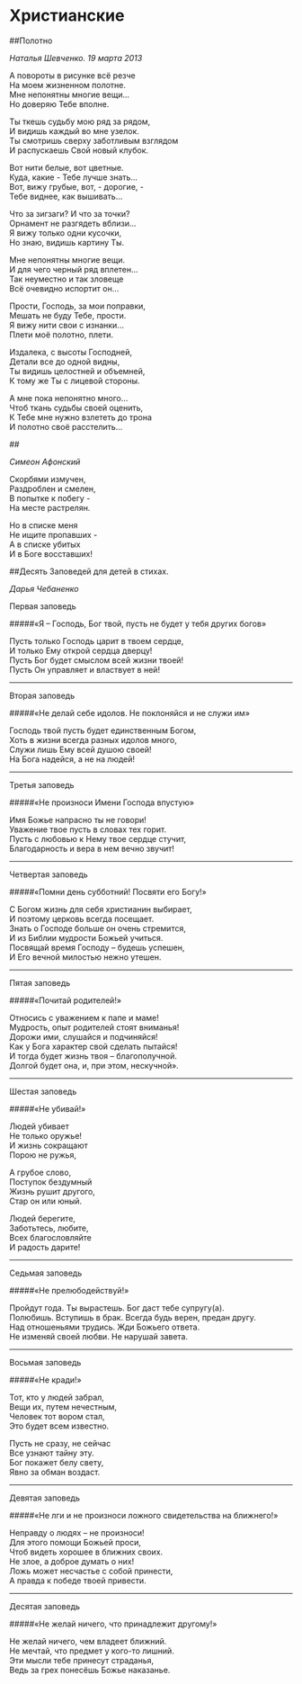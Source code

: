 # Христианские

##Полотно<footer><cite>Наталья Шевченко. 19 марта 2013</cite></footer>

А повороты в рисунке всё резче  
На моем жизненном полотне.  
Мне непонятны многие вещи...  
Но доверяю Тебе вполне.

Ты ткешь судьбу мою ряд за рядом,  
И видишь каждый во мне узелок.  
Ты смотришь сверху заботливым взглядом  
И распускаешь Свой новый клубок.

Вот нити белые, вот цветные.  
Куда, какие - Тебе лучше знать...  
Вот, вижу грубые, вот, - дорогие, -  
Тебе виднее, как вышивать...

Что за зигзаги? И что за точки?  
Орнамент не разгядеть вблизи...  
Я вижу только одни кусочки,  
Но знаю, видишь картину Ты. 

Мне непонятны многие вещи.  
И для чего черный ряд вплетен...  
Так неуместно и так зловеще  
Всё очевидно испортит он...

Прости, Господь, за мои поправки,  
Мешать не буду Тебе, прости.  
Я вижу нити свои с изнанки...  
Плети моё полотно, плети.

Издалека, с высоты Господней,  
Детали все до одной видны,  
Ты видишь целостней и объемней,  
К тому же Ты с лицевой стороны.

А мне пока непонятно много...  
Чтоб ткань судьбы своей оценить,  
К Тебе мне нужно взлететь до трона  
И полотно своё расстелить...

##<footer><cite>Симеон Афонский</cite></footer>

Скорбями измучен,  
Раздроблен и смелен,  
В попытке к побегу -  
На месте растрелян.  

Но в списке меня  
Не ищите пропавших -  
А в списке убитых  
И в Боге восставших!

##Десять Заповедей для детей в стихах.<footer><cite>Дарья Чебаненко</cite></footer>

Первая заповедь 

#####«Я – Господь, Бог твой, пусть не будет у тебя других богов»

Пусть только Господь царит в твоем сердце,  
И только Ему открой сердца дверцу!  
Пусть Бог будет смыслом всей жизни твоей!  
Пусть Он управляет и властвует в ней!

***

Вторая заповедь 

#####«Не делай себе идолов. Не поклоняйся и не служи им»

Господь твой пусть будет единственным Богом,  
Хоть в жизни всегда разных идолов много,  
Служи лишь Ему всей душою своей!  
На Бога надейся, а не на людей!

***

Третья заповедь 

#####«Не произноси Имени Господа впустую»

Имя Божье напрасно ты не говори!  
Уважение твое пусть в словах тех горит.  
Пусть с любовью к Нему твое сердце стучит,  
Благодарность и вера в нем вечно звучит!

***

Четвертая заповедь 

#####«Помни день субботний! Посвяти его Богу!»

С Богом жизнь для себя христианин выбирает,  
И поэтому церковь всегда посещает.  
Знать о Господе больше он очень стремится,  
И из Библии мудрости Божьей учиться.  
Посвящай время Господу – будешь успешен,  
И Его вечной милостью нежно утешен.

***

Пятая заповедь 

#####«Почитай родителей!»

Относись с уважением к папе и маме!  
Мудрость, опыт родителей стоят вниманья!  
Дорожи ими, слушайся и подчиняйся!  
Как у Бога характер свой сделать пытайся!  
И тогда будет жизнь твоя – благополучной.  
Долгой будет она, и, при этом, нескучной».

***

Шестая заповедь 

#####«Не убивай!»

Людей убивает  
Не только оружье!  
И жизнь сокращают  
Порою не ружья,

А грубое слово,  
Поступок бездумный  
Жизнь рушит другого,  
Стар он или юный.

Людей берегите,  
Заботьтесь, любите,  
Всех благословляйте  
И радость дарите!

***

Седьмая заповедь 

#####«Не прелюбодействуй!»

Пройдут года. Ты вырастешь. Бог даст тебе супругу(а).  
Полюбишь. Вступишь в брак. Всегда будь верен, предан другу.  
Над отношеньями трудись. Жди Божьего ответа.  
Не изменяй своей любви. Не нарушай завета.

***

Восьмая заповедь 

#####«Не кради!»

Тот, кто у людей забрал,  
Вещи их, путем нечестным,  
Человек тот вором стал,  
Это будет всем известно.

Пусть не сразу, не сейчас  
Все узнают тайну эту.  
Бог покажет белу свету,  
Явно за обман воздаст.

***

Девятая заповедь 

#####«Не лги и не произноси ложного свидетельства на ближнего!»

Неправду о людях – не произноси!  
Для этого помощи Божьей проси,  
Чтоб видеть хорошее в ближних своих.  
Не злое, а доброе думать о них!  
Ложь может несчастье с собой принести,  
А правда к победе твоей привести.

***

Десятая заповедь 

#####«Не желай ничего, что принадлежит другому!»

Не желай ничего, чем владеет ближний.  
Не мечтай, что предмет у кого-то лишний.  
Эти мысли тебе принесут страданья,  
Ведь за грех понесёшь Божье наказанье.
